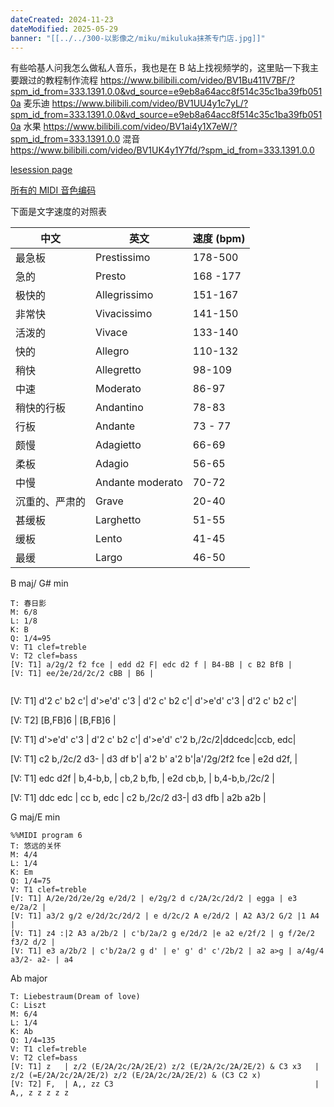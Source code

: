 ```yaml
---
dateCreated: 2024-11-23
dateModified: 2025-05-29
banner: "[[../../300-以影像之/miku/mikuluka抹茶专门店.jpg]]"
---
```


有些哈基人问我怎么做私人音乐，我也是在 B 站上找视频学的，这里贴一下我主要跟过的教程制作流程 https://www.bilibili.com/video/BV1Bu411V7BF/?spm_id_from=333.1391.0.0&vd_source=e9eb8a64acc8f514c35c1ba39fb0510a 麦乐迪 https://www.bilibili.com/video/BV1UU4y1c7yL/?spm_id_from=333.1391.0.0&vd_source=e9eb8a64acc8f514c35c1ba39fb0510a 水果 https://www.bilibili.com/video/BV1ai4y1X7eW/?spm_id_from=333.1391.0.0 混音 https://www.bilibili.com/video/BV1UK4y1Y7fd/?spm_id_from=333.1391.0.0

<a href=" http://www.lesession.co.uk/index.htm">lesession page</a>

<a href=" https://blog.csdn.net/ruyulin/article/details/84103186">所有的 MIDI 音色编码</a>

下面是文字速度的对照表

|中文|英文|速度 (bpm)|
|---|---|---|
|最急板|Prestissimo|178-500|
|急的|Presto|168 -177|
|极快的|Allegrissimo|151-167|
|非常快|Vivacissimo|141-150|
|活泼的|Vivace|133-140|
|快的|Allegro|110-132|
|稍快|Allegretto|98-109|
|中速|Moderato|86-97|
|稍快的行板|Andantino|78-83|
|行板|Andante|73 - 77|
|颇慢|Adagietto|66-69|
|柔板|Adagio|56-65|
|中慢|Andante moderato|70-72|
|沉重的、严肃的|Grave|20-40|
|甚缓板|Larghetto|51-55|
|缓板|Lento|41-45|
|最缓|Largo|46-50|

B maj/ G# min

```music-abc
T: 春日影
M: 6/8  
L: 1/8
K: B
Q: 1/4=95
V: T1 clef=treble
V: T2 clef=bass 
[V: T1] a/2g/2 f2 fce | edd d2 F| edc d2 f | B4-BB | c B2 BfB |
[V: T1] ee/2e/2d/2c/2 cBB | B6 |  


```

[V: T1] d'2 c' b2 c'| d'>e'd' c'3 | d'2 c' b2 c'| d'>e'd' c'3 | d'2 c' b2 c'|

[V: T2] [B,FB]6 | [B,FB]6 |

[V: T1] d'>e'd' c'3 | d'2 c' b2 c'| d'>e'd' c'2 b,/2c/2|ddcedc|ccb, edc|

[V: T1] c2 b,/2c/2 d3- | d3 df b'| a'2 b' a'2 b'|a'/2g/2f2 fce | e2d d2f, |

[V: T1] edc d2f | b,4-b,b, | cb,2 b,fb, | e2d cb,b, | b,4-b,b,/2c/2 |

[V: T1] ddc edc | cc b, edc | c2 b,/2c/2 d3-| d3 dfb | a2b a2b |

G maj/E min

```music-abc
%%MIDI program 6
T: 悠远的关怀
M: 4/4
L: 1/4
K: Em
Q: 1/4=75
V: T1 clef=treble
[V: T1] A/2e/2d/2e/2g e/2d/2 | e/2g/2 d c/2A/2c/2d/2 | egga | e3 e/2a/2 |
[V: T1] a3/2 g/2 e/2d/2c/2d/2 | e d/2c/2 A e/2d/2 | A2 A3/2 G/2 |1 A4 |
[V: T1] z4 :|2 A3 a/2b/2 | c'b/2a/2 g e/2d/2 |e a2 e/2f/2 | g f/2e/2 f3/2 d/2 |
[V: T1] e3 a/2b/2 | c'b/2a/2 g d' | e' g' d' c'/2b/2 | a2 a>g | a/4g/4 a3/2- a2- | a4
```

Ab major

```music-abc
T: Liebestraum(Dream of love)
C: Liszt
M: 6/4
L: 1/4
K: Ab
Q: 1/4=135
V: T1 clef=treble
V: T2 clef=bass
[V: T1] z	| z/2 (E/2A/2c/2A/2E/2) z/2 (E/2A/2c/2A/2E/2) & C3 x3 	| z/2 (=E/2A/2c/2A/2E/2) z/2 (E/2A/2c/2A/2E/2) & (C3 C2 x)
[V: T2] F,	| A,, zz C3 											| A,, z z z z z
```

